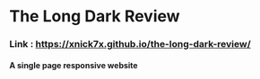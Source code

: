 # The Long Dark Review

### Link : https://xnick7x.github.io/the-long-dark-review/

#### A single page responsive website
